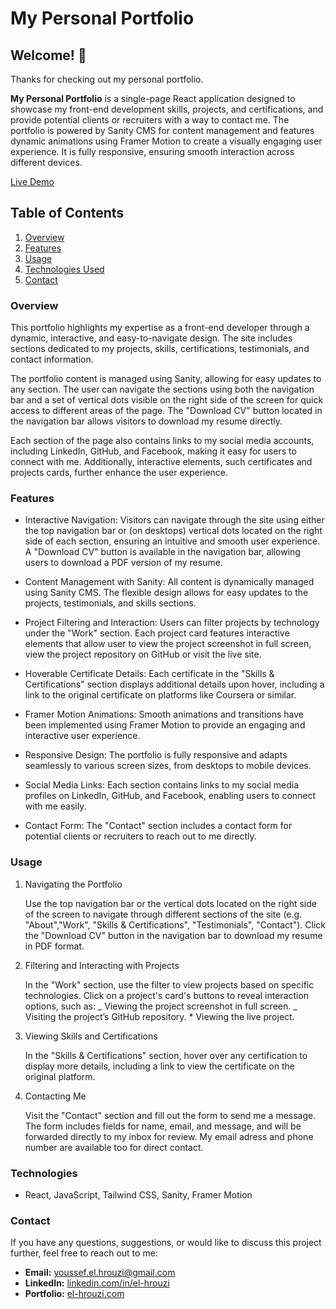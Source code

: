 # My Personal Portfolio

## Welcome! 👋

Thanks for checking out my personal portfolio.

**My Personal Portfolio** is a single-page React application designed to showcase my front-end development skills, projects, and certifications, and provide potential clients or recruiters with a way to contact me. The portfolio is powered by Sanity CMS for content management and features dynamic animations using Framer Motion to create a visually engaging user experience. It is fully responsive, ensuring smooth interaction across different devices.

[Live Demo](https://el-hrouzi.com)

## Table of Contents

1. [Overview](#overview)
2. [Features](#features)
3. [Usage](#usage)
4. [Technologies Used](#Technologies)
5. [Contact](#contact)

### Overview

This portfolio highlights my expertise as a front-end developer through a dynamic, interactive, and easy-to-navigate design. The site includes sections dedicated to my projects, skills, certifications, testimonials, and contact information.

The portfolio content is managed using Sanity, allowing for easy updates to any section. The user can navigate the sections using both the navigation bar and a set of vertical dots visible on the right side of the screen for quick access to different areas of the page. The "Download CV" button located in the navigation bar allows visitors to download my resume directly.

Each section of the page also contains links to my social media accounts, including LinkedIn, GitHub, and Facebook, making it easy for users to connect with me. Additionally, interactive elements, such certificates and projects cards, further enhance the user experience.

### Features

- Interactive Navigation:
  Visitors can navigate through the site using either the top navigation bar or (on desktops) vertical dots located on the right side of each section, ensuring an intuitive and smooth user experience.
  A "Download CV" button is available in the navigation bar, allowing users to download a PDF version of my resume.

- Content Management with Sanity: All content is dynamically managed using Sanity CMS. The flexible design allows for easy updates to the projects, testimonials, and skills sections.

- Project Filtering and Interaction:
  Users can filter projects by technology under the "Work" section. Each project card features interactive elements that allow user to view the project screenshot in full screen, view the project repository on GitHub or visit the live site.

- Hoverable Certificate Details: Each certificate in the "Skills & Certifications" section displays additional details upon hover, including a link to the original certificate on platforms like Coursera or similar.

- Framer Motion Animations: Smooth animations and transitions have been implemented using Framer Motion to provide an engaging and interactive user experience.

- Responsive Design: The portfolio is fully responsive and adapts seamlessly to various screen sizes, from desktops to mobile devices.

- Social Media Links: Each section contains links to my social media profiles on LinkedIn, GitHub, and Facebook, enabling users to connect with me easily.

- Contact Form: The "Contact" section includes a contact form for potential clients or recruiters to reach out to me directly.

### Usage

1. Navigating the Portfolio

   Use the top navigation bar or the vertical dots located on the right side of the screen to navigate through different sections of the site (e.g. "About","Work", "Skills & Certifications", "Testimonials", "Contact").
   Click the "Download CV" button in the navigation bar to download my resume in PDF format.

2. Filtering and Interacting with Projects

   In the "Work" section, use the filter to view projects based on specific technologies.
   Click on a project's card's buttons to reveal interaction options, such as:
   _ Viewing the project screenshot in full screen.
   _ Visiting the project’s GitHub repository. \* Viewing the live project.

3. Viewing Skills and Certifications

   In the "Skills & Certifications" section, hover over any certification to display more details, including a link to view the certificate on the original platform.

4. Contacting Me

   Visit the "Contact" section and fill out the form to send me a message. The form includes fields for name, email, and message, and will be forwarded directly to my inbox for review.
   My email adress and phone number are available too for direct contact.

### Technologies

- React, JavaScript, Tailwind CSS, Sanity, Framer Motion

### Contact

If you have any questions, suggestions, or would like to discuss this project further, feel free to reach out to me:

- **Email:** [youssef.el.hrouzi@gmail.com](youssef.el.hrouzi@gmail.com)
- **LinkedIn:** [linkedin.com/in/el-hrouzi](https://www.linkedin.com/in/el-hrouzi)
- **Portfolio:** [el-hrouzi.com](https://el-hrouzi.com)
